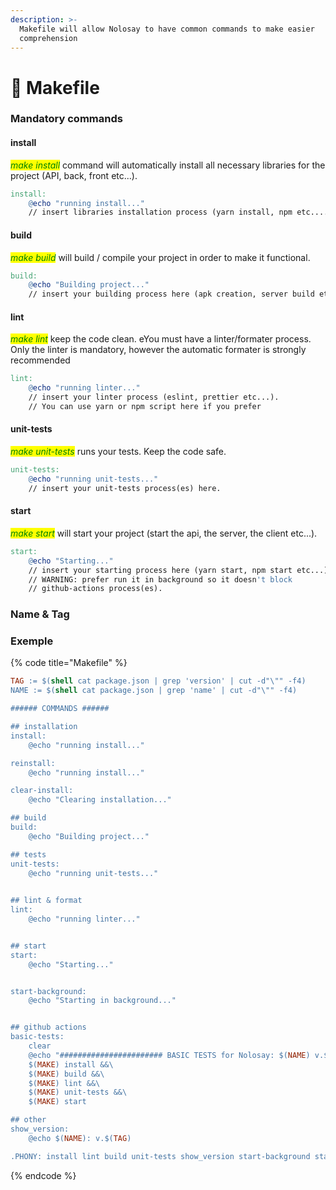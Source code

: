 ```yaml
---
description: >-
  Makefile will allow Nolosay to have common commands to make easier
  comprehension
---
```


# 🤝 Makefile

### Mandatory commands

#### install

_<mark style="color:green;">make install</mark>_ command will automatically install all necessary libraries for the project (API, back, front etc...).&#x20;

```makefile
install:
	@echo "running install..."
	// insert libraries installation process (yarn install, npm etc....)
```

#### build

_<mark style="color:green;">make build</mark>_ will build / compile your project in order to make it functional.

```makefile
build:
	@echo "Building project..."
	// insert your building process here (apk creation, server build etc...)
```

#### lint

_<mark style="color:green;">make lint</mark>_ keep the code clean. eYou must have a linter/formater process. Only the linter is mandatory, however the automatic formater is strongly recommended

```makefile
lint:
	@echo "running linter..."
	// insert your linter process (eslint, prettier etc...).
	// You can use yarn or npm script here if you prefer
```

#### unit-tests

_<mark style="color:green;">make unit-tests</mark>_ runs your tests. Keep the code safe.

```makefile
unit-tests:
	@echo "running unit-tests..."
	// insert your unit-tests process(es) here.
```

#### start

_<mark style="color:green;">make start</mark>_ will start your project (start the api, the server, the client etc...).

```makefile
start:
	@echo "Starting..."
	// insert your starting process here (yarn start, npm start etc...)
	// WARNING: prefer run it in background so it doesn't block
	// github-actions process(es).
```

### Name & Tag

### Exemple

{% code title="Makefile" %}
```makefile
TAG := $(shell cat package.json | grep 'version' | cut -d"\"" -f4)
NAME := $(shell cat package.json | grep 'name' | cut -d"\"" -f4)

###### COMMANDS ######

## installation
install:
	@echo "running install..."

reinstall:
	@echo "running install..."

clear-install:
	@echo "Clearing installation..."

## build
build:
	@echo "Building project..."

## tests
unit-tests:
	@echo "running unit-tests..."
 

## lint & format
lint:
	@echo "running linter..."


## start
start:
	@echo "Starting..."


start-background:
	@echo "Starting in background..."


## github actions
basic-tests:
	clear
	@echo "####################### BASIC TESTS for Nolosay: $(NAME) v.$(TAG) #######################"
	$(MAKE) install &&\
	$(MAKE) build &&\
	$(MAKE) lint &&\
	$(MAKE) unit-tests &&\
	$(MAKE) start

## other
show_version:
	@echo $(NAME): v.$(TAG)

.PHONY: install lint build unit-tests show_version start-background start
```
{% endcode %}
